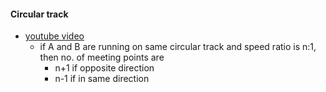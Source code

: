 #### Circular track
- [youtube video](https://www.youtube.com/watch?v=p_beZ-tb_ms)
	- if A and B are running on same circular track and speed ratio is n:1, then no. of meeting points are
		- n+1 if opposite direction
		- n-1 if in same direction